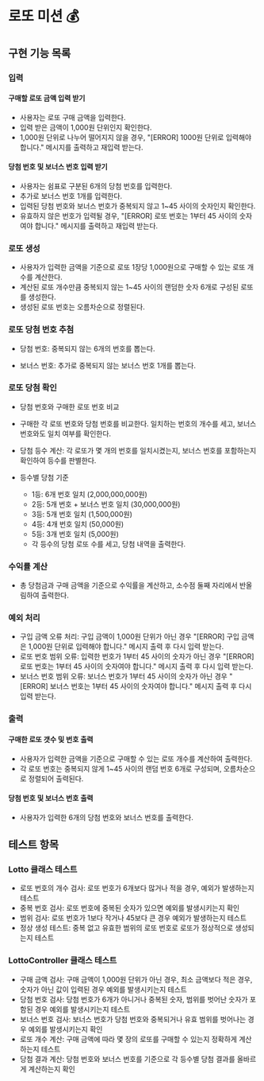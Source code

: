 # 로또 미션 💰

## 구현 기능 목록

### 입력

#### 구매할 로또 금액 입력 받기

- 사용자는 로또 구매 금액을 입력한다.
- 입력 받은 금액이 1,000원 단위인지 확인한다.
- 1,000원 단위로 나누어 떨어지지 않을 경우, "[ERROR] 1000원 단위로 입력해야 합니다." 메시지를 출력하고 재입력 받는다.

#### 당첨 번호 및 보너스 번호 입력 받기

- 사용자는 쉼표로 구분된 6개의 당첨 번호를 입력한다.
- 추가로 보너스 번호 1개를 입력한다.
- 입력된 당첨 번호와 보너스 번호가 중복되지 않고 1~45 사이의 숫자인지 확인한다.
- 유효하지 않은 번호가 입력될 경우, "[ERROR] 로또 번호는 1부터 45 사이의 숫자여야 합니다." 메시지를 출력하고 재입력 받는다.

### 로또 생성

- 사용자가 입력한 금액을 기준으로 로또 1장당 1,000원으로 구매할 수 있는 로또 개수를 계산한다.
- 계산된 로또 개수만큼 중복되지 않는 1~45 사이의 랜덤한 숫자 6개로 구성된 로또를 생성한다.
- 생성된 로또 번호는 오름차순으로 정렬된다.

### 로또 당첨 번호 추첨

- 당첨 번호: 중복되지 않는 6개의 번호를 뽑는다.

- 보너스 번호: 추가로 중복되지 않는 보너스 번호 1개를 뽑는다.

### 로또 당첨 확인

- 당첨 번호와 구매한 로또 번호 비교

- 구매한 각 로또 번호와 당첨 번호를 비교한다. 일치하는 번호의 개수를 세고, 보너스 번호와도 일치 여부를 확인한다.
- 당첨 등수 계산: 각 로또가 몇 개의 번호를 일치시켰는지, 보너스 번호를 포함하는지 확인하여 등수를 판별한다.
- 등수별 당첨 기준
  - 1등: 6개 번호 일치 (2,000,000,000원)
  - 2등: 5개 번호 + 보너스 번호 일치 (30,000,000원)
  - 3등: 5개 번호 일치 (1,500,000원)
  - 4등: 4개 번호 일치 (50,000원)
  - 5등: 3개 번호 일치 (5,000원)
  - 각 등수의 당첨 로또 수를 세고, 당첨 내역을 출력한다.

### 수익률 계산

- 총 당첨금과 구매 금액을 기준으로 수익률을 계산하고, 소수점 둘째 자리에서 반올림하여 출력한다.

### 예외 처리

- 구입 금액 오류 처리: 구입 금액이 1,000원 단위가 아닌 경우 "[ERROR] 구입 금액은 1,000원 단위로 입력해야 합니다." 메시지 출력 후 다시 입력 받는다.
- 로또 번호 범위 오류: 입력한 번호가 1부터 45 사이의 숫자가 아닌 경우 "[ERROR] 로또 번호는 1부터 45 사이의 숫자여야 합니다." 메시지 출력 후 다시 입력 받는다.
- 보너스 번호 범위 오류: 보너스 번호가 1부터 45 사이의 숫자가 아닌 경우 "[ERROR] 보너스 번호는 1부터 45 사이의 숫자여야 합니다." 메시지 출력 후 다시 입력 받는다.

### 출력

#### 구매한 로또 갯수 및 번호 출력

- 사용자가 입력한 금액을 기준으로 구매할 수 있는 로또 개수를 계산하여 출력한다.
- 각 로또 번호는 중복되지 않게 1~45 사이의 랜덤 번호 6개로 구성되며, 오름차순으로 정렬되어 출력된다.

#### 당첨 번호 및 보너스 번호 출력

- 사용자가 입력한 6개의 당첨 번호와 보너스 번호를 출력한다.

## 테스트 항목

### Lotto 클래스 테스트

- 로또 번호의 개수 검사: 로또 번호가 6개보다 많거나 적을 경우, 예외가 발생하는지 테스트
- 중복 번호 검사: 로또 번호에 중복된 숫자가 있으면 예외를 발생시키는지 확인
- 범위 검사: 로또 번호가 1보다 작거나 45보다 큰 경우 예외가 발생하는지 테스트
- 정상 생성 테스트: 중복 없고 유효한 범위의 로또 번호로 로또가 정상적으로 생성되는지 테스트

### LottoController 클래스 테스트

- 구매 금액 검사: 구매 금액이 1,000원 단위가 아닌 경우, 최소 금액보다 적은 경우, 숫자가 아닌 값이 입력된 경우 예외를 발생시키는지 테스트
- 당첨 번호 검사: 당첨 번호가 6개가 아니거나 중복된 숫자, 범위를 벗어난 숫자가 포함된 경우 예외를 발생시키는지 테스트
- 보너스 번호 검사: 보너스 번호가 당첨 번호와 중복되거나 유효 범위를 벗어나는 경우 예외를 발생시키는지 확인
- 로또 개수 계산: 구매 금액에 따라 몇 장의 로또를 구매할 수 있는지 정확하게 계산하는지 테스트
- 당첨 결과 계산: 당첨 번호와 보너스 번호를 기준으로 각 등수별 당첨 결과를 올바르게 계산하는지 확인
